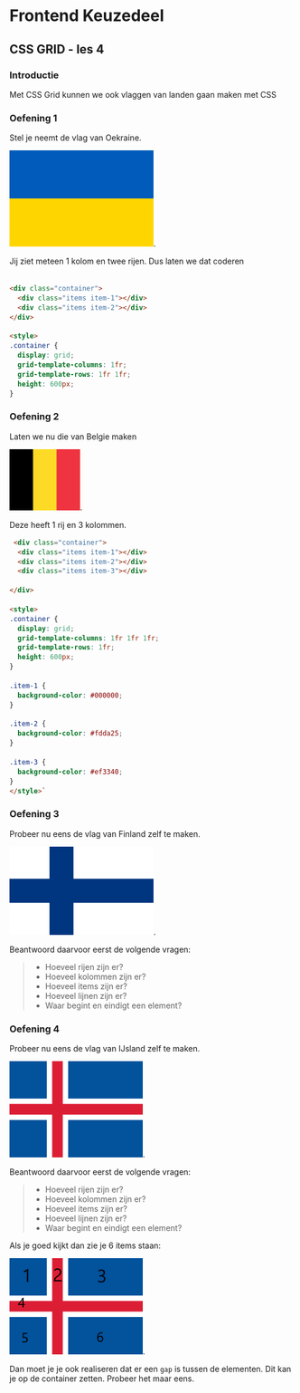 # Frontend Keuzedeel

## CSS GRID - les 4

### Introductie

Met CSS Grid kunnen we ook vlaggen van landen gaan maken met CSS

### Oefening 1

Stel je neemt de vlag van Oekraine.

![Flag of Ukraine](images/ukraine.webp).

Jij ziet meteen 1 kolom en twee rijen. Dus laten we dat coderen


```html

<div class="container">
  <div class="items item-1"></div>
  <div class="items item-2"></div>
</div>

<style>
.container {
  display: grid;
  grid-template-columns: 1fr;
  grid-template-rows: 1fr 1fr;
  height: 600px;
}
```

### Oefening 2

Laten we nu die van Belgie maken

![Flag of Belgium](images/belgium.webp).

Deze heeft 1 rij en 3 kolommen.

```html
 <div class="container">
  <div class="items item-1"></div>
  <div class="items item-2"></div>
  <div class="items item-3"></div>

</div>

<style>
.container {
  display: grid;
  grid-template-columns: 1fr 1fr 1fr;
  grid-template-rows: 1fr;
  height: 600px;
}

.item-1 {
  background-color: #000000;
}

.item-2 {
  background-color: #fdda25;
}

.item-3 {
  background-color: #ef3340;
}
</style>`
```

### Oefening 3

Probeer nu eens de vlag van Finland zelf te maken.

![Flag of Finland](images/finland.png).

Beantwoord daarvoor eerst de volgende vragen:

> - Hoeveel rijen zijn er?
> - Hoeveel kolommen zijn er?
> - Hoeveel items zijn er?
> - Hoeveel lijnen zijn er?
> - Waar begint en eindigt een element?


### Oefening 4

Probeer nu eens de vlag van IJsland zelf te maken.

![Flag of Finland](images/iceland.png).

Beantwoord daarvoor eerst de volgende vragen:

> - Hoeveel rijen zijn er?
> - Hoeveel kolommen zijn er?
> - Hoeveel items zijn er?
> - Hoeveel lijnen zijn er?
> - Waar begint en eindigt een element?

Als je goed kijkt dan zie je 6 items staan:

![Flag of Finland](images/iceland-items.png).

Dan moet je je ook realiseren dat er een `gap` is tussen de elementen. Dit kan je op de container zetten.
Probeer het maar eens.
